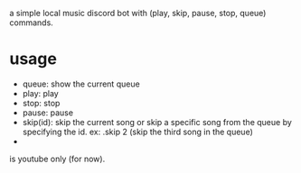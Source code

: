 a simple local music discord bot with (play, skip, pause, stop, queue) commands.

# usage
- queue: show the current queue
- play: play
- stop: stop
- pause: pause
- skip(id): skip the current song or skip a specific song from the queue by specifying the id.
ex: .skip 2 (skip the third song in the queue)  
- 

is youtube only (for now).
